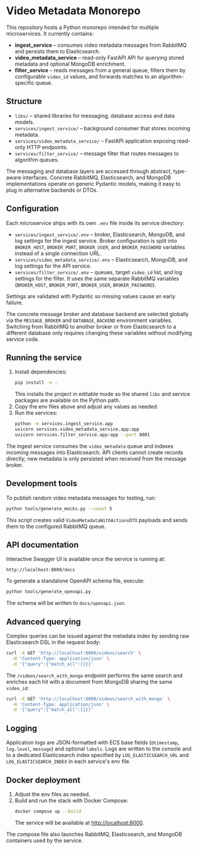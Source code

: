 # Video Metadata Monorepo

This repository hosts a Python monorepo intended for multiple microservices. It currently contains:

- **ingest_service** – consumes video metadata messages from RabbitMQ and persists them to Elasticsearch.
- **video_metadata_service** – read-only FastAPI API for querying stored metadata and optional MongoDB enrichment.
- **filter_service** – reads messages from a general queue, filters them by configurable `video_id` values, and forwards matches to an algorithm-specific queue.

## Structure

- `libs/` – shared libraries for messaging, database access and data models.
- `services/ingest_service/` – background consumer that stores incoming metadata.
- `services/video_metadata_service/` – FastAPI application exposing read-only HTTP endpoints.
- `services/filter_service/` – message filter that routes messages to algorithm queues.

The messaging and database layers are accessed through abstract, type-aware interfaces. Concrete RabbitMQ, Elasticsearch, and MongoDB implementations operate on generic Pydantic models, making it easy to plug in alternative backends or DTOs.

## Configuration

Each microservice ships with its own `.env` file inside its service directory:

- `services/ingest_service/.env` – broker, Elasticsearch, MongoDB, and log settings for the ingest service. Broker
  configuration is split into `BROKER_HOST`, `BROKER_PORT`, `BROKER_USER`, and `BROKER_PASSWORD` variables instead of
  a single connection URL.
- `services/video_metadata_service/.env` – Elasticsearch, MongoDB, and log settings for the API service.
- `services/filter_service/.env` – queues, target `video_id` list, and log settings for the filter. It uses the same
  separate RabbitMQ variables (`BROKER_HOST`, `BROKER_PORT`, `BROKER_USER`, `BROKER_PASSWORD`).

Settings are validated with Pydantic so missing values cause an early failure.

The concrete message broker and database backend are selected globally via the
`MESSAGE_BROKER` and `DATABASE_BACKEND` environment variables. Switching from
RabbitMQ to another broker or from Elasticsearch to a different database only
requires changing these variables without modifying service code.

## Running the service

1. Install dependencies:
   ```bash
   pip install -e .
   ```
   This installs the project in editable mode so the shared `libs` and service packages are available on the Python path.
2. Copy the env files above and adjust any values as needed.
3. Run the services:
   ```bash
   python -m services.ingest_service.app
   uvicorn services.video_metadata_service.app:app
   uvicorn services.filter_service.app:app --port 8001
   ```

The ingest service consumes the `video_metadata` queue and indexes incoming messages into Elasticsearch. API clients cannot create records directly; new metadata is only persisted when received from the message broker.

## Development tools

To publish random video metadata messages for testing, run:

```bash
python tools/generate_mocks.py --count 5
```

This script creates valid `VideoMetadataWithActionsDTO` payloads and sends them to the configured RabbitMQ queue.

## API documentation

Interactive Swagger UI is available once the service is running at:

```
http://localhost:8000/docs
```

To generate a standalone OpenAPI schema file, execute:

```bash
python tools/generate_openapi.py
```

The schema will be written to `docs/openapi.json`.

## Advanced querying

Complex queries can be issued against the metadata index by sending raw Elasticsearch DSL in the request body:

```bash
curl -X GET 'http://localhost:8000/videos/search' \
  -H 'Content-Type: application/json' \
  -d '{"query":{"match_all":{}}}'
```

The `/videos/search_with_mongo` endpoint performs the same search and enriches each hit with a document from MongoDB sharing the same `video_id`:

```bash
curl -X GET 'http://localhost:8000/videos/search_with_mongo' \
  -H 'Content-Type: application/json' \
  -d '{"query":{"match_all":{}}}'
```

## Logging

Application logs are JSON-formatted with ECS base fields (`@timestamp`, `log.level`, `message`) and optional `labels`. Logs are written to the console and to a dedicated Elasticsearch index specified by `LOG_ELASTICSEARCH_URL` and `LOG_ELASTICSEARCH_INDEX` in each service's env file.

## Docker deployment

1. Adjust the env files as needed.
2. Build and run the stack with Docker Compose:
   ```bash
   docker compose up --build
   ```
   The service will be available at [http://localhost:8000](http://localhost:8000).

The compose file also launches RabbitMQ, Elasticsearch, and MongoDB containers used by the service.
